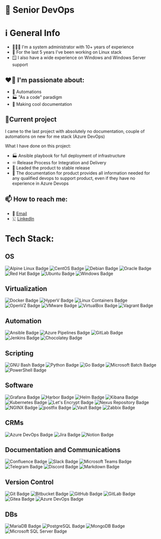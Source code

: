   # 🚀 Senior DevOps

  # ℹ️ General Info
  - 👨🏻‍💻 I'm a system administrator with 10+ years of experience
  - 🐧 For the last 5 years I've been working on Linux stack
  - 🪟 I also have a wide experience on Windows and Windows Server support

  ## ❤️‍🔥 I'm passionate about:
  - 🤖 Automations
  - 🏭 "As a code" paradigm 
  - 📃 Making cool documentation


  ## 🎋Current project
  I came to the last project with absolutely no documentation, couple of automations on new for me stack (Azure DevOps)

  What I have done on this project:
  - 🏭 Ansible playbook for full deployment of infrastructure
  - ♾️ Release Process for Integration and Delivery
  - 🚀 Leaded the product to stable release
  - 📃 The documentation for product provides all information needed for any qualified devops to support product, even if they have no experience in Azure Devops

  ## 📫 How to reach me: 
  - 📧 [Email](mailto:github@nett00n.org)
  - 🇱 [LinkedIn](https://www.linkedin.com/in/nett00n/)

  # Tech Stack:

  ## OS
  ![Alpine Linux Badge](https://img.shields.io/badge/Alpine_Linux-0D597F?logo=alpinelinux&logoColor=fff&)
  ![CentOS Badge](https://img.shields.io/badge/CentOS-262577?logo=centos&logoColor=fff&)
  ![Debian Badge](https://img.shields.io/badge/Debian-A81D33?logo=debian&logoColor=fff&)
  ![Oracle Badge](https://img.shields.io/badge/Oracle_linux-F80000?logo=oracle&logoColor=fff&)
  ![Red Hat Badge](https://img.shields.io/badge/Red_Hat-E00?logo=redhat&logoColor=fff&)
  ![Ubuntu Badge](https://img.shields.io/badge/Ubuntu-E95420?logo=ubuntu&logoColor=fff&)
  ![Windows Badge](https://img.shields.io/badge/Windows_server-0078D6?logo=windows95&logoColor=fff&)


  ## Virtualization
  ![Docker Badge](https://img.shields.io/badge/Docker-2496ED?logo=docker&logoColor=fff&)
  ![HyperV Badge](https://img.shields.io/badge/HyperV-00adef?logo=microsoft&logoColor=fff&)
  ![Linux Containers Badge](https://img.shields.io/badge/LXC-333?logo=linuxcontainers&logoColor=fff&)
  ![OpenVZ Badge](https://img.shields.io/badge/OpenVZ-00adef?logoColor=fff&)
  ![VMware Badge](https://img.shields.io/badge/VMware-607078?logo=vmware&logoColor=fff&)
  ![VirtualBox Badge](https://img.shields.io/badge/VirtualBox-183A61?logo=virtualbox&logoColor=fff&)
  ![Vagrant Badge](https://img.shields.io/badge/Vagrant-1868F2?logo=vagrant&logoColor=fff&)

  ## Automation
  ![Ansible Badge](https://img.shields.io/badge/Ansible-E00?logo=ansible&logoColor=fff&)
  ![Azure Pipelines Badge](https://img.shields.io/badge/Azure_Pipelines-2560E0?logo=azurepipelines&logoColor=fff&)
  ![GitLab Badge](https://img.shields.io/badge/GitLab_CI-FC6D26?logo=gitlab&logoColor=fff&)
  ![Jenkins Badge](https://img.shields.io/badge/Jenkins-D24939?logo=jenkins&logoColor=fff&)
  ![Chocolatey Badge](https://img.shields.io/badge/Chocolatey-80B5E3?logo=chocolatey&logoColor=fff&)

  ## Scripting 
  ![GNU Bash Badge](https://img.shields.io/badge/GNU_Bash-4EAA25?logo=gnubash&logoColor=fff&)
  ![Python Badge](https://img.shields.io/badge/Python-3776AB?logo=python&logoColor=fff&)
  ![Go Badge](https://img.shields.io/badge/Go-00ADD8?logo=go&logoColor=fff&)
  ![Microsoft Batch Badge](https://img.shields.io/badge/Microsoft_Batch-4D4D4D?logo=windowsterminal&logoColor=fff&)
  ![PowerShell Badge](https://img.shields.io/badge/PowerShell-5391FE?logo=powershell&logoColor=fff&)

  ## Software
  ![Grafana Badge](https://img.shields.io/badge/Grafana-F46800?logo=grafana&logoColor=fff&)
  ![Harbor Badge](https://img.shields.io/badge/Harbor-60B932?logo=harbor&logoColor=fff&)
  ![Helm Badge](https://img.shields.io/badge/Helm-0F1689?logo=helm&logoColor=fff&)
  ![Kibana Badge](https://img.shields.io/badge/Kibana-005571?logo=kibana&logoColor=fff&)
  ![Kubernetes Badge](https://img.shields.io/badge/Kubernetes-326CE5?logo=kubernetes&logoColor=fff&)
  ![Let's Encrypt Badge](https://img.shields.io/badge/Let's_Encrypt-003A70?logo=letsencrypt&logoColor=fff&)
  ![Nexus Repository Badge](https://img.shields.io/badge/Nexus_Repository-1aba73?logoColor=fff&)
  ![NGINX Badge](https://img.shields.io/badge/NGINX-009639?logo=nginx&logoColor=fff&)
  ![postfix Badge](https://img.shields.io/badge/Postfix-005FF9?logo=maildotru&logoColor=fff)
  ![Vault Badge](https://img.shields.io/badge/Vault-000?logo=vault&logoColor=fff&)
  ![Zabbix Badge](https://img.shields.io/badge/Zabbix-cc0000?)

  ## CRMs
  ![Azure DevOps Badge](https://img.shields.io/badge/Azure_DevOps-0078D7?logo=azuredevops&logoColor=fff&)
  ![Jira Badge](https://img.shields.io/badge/Jira-0052CC?logo=jira&logoColor=fff&)
  ![Notion Badge](https://img.shields.io/badge/Notion-000?logo=notion&logoColor=fff&)

  ## Documentation and Communications
  ![Confluence Badge](https://img.shields.io/badge/Confluence-172B4D?logo=confluence&logoColor=fff&)
  ![Slack Badge](https://img.shields.io/badge/Slack-4A154B?logo=slack&logoColor=fff&)
  ![Microsoft Teams Badge](https://img.shields.io/badge/Microsoft_Teams-6264A7?logo=microsoftteams&logoColor=fff&)
  ![Telegram Badge](https://img.shields.io/badge/Telegram-26A5E4?logo=telegram&logoColor=fff&)
  ![Discord Badge](https://img.shields.io/badge/Discord-5865F2?logo=discord&logoColor=fff&)
  ![Markdown Badge](https://img.shields.io/badge/Markdown-000?logo=markdown&logoColor=fff&)

  ## Version Control
  ![Git Badge](https://img.shields.io/badge/Git-F05032?logo=git&logoColor=fff&)
  ![Bitbucket Badge](https://img.shields.io/badge/Bitbucket-0052CC?logo=bitbucket&logoColor=fff&)
  ![GitHub Badge](https://img.shields.io/badge/GitHub-181717?logo=github&logoColor=fff&)
  ![GitLab Badge](https://img.shields.io/badge/GitLab-FC6D26?logo=gitlab&logoColor=fff&)
  ![Gitea Badge](https://img.shields.io/badge/Gitea-609926?logo=gitea&logoColor=fff&)
  ![Azure DevOps Badge](https://img.shields.io/badge/Azure_DevOps-0078D7?logo=azuredevops&logoColor=fff&)

  ## DBs
  ![MariaDB Badge](https://img.shields.io/badge/MariaDB-003545?logo=mariadb&logoColor=fff&)
  ![PostgreSQL Badge](https://img.shields.io/badge/PostgreSQL-4169E1?logo=postgresql&logoColor=fff&)
  ![MongoDB Badge](https://img.shields.io/badge/MongoDB-47A248?logo=mongodb&logoColor=fff&)
  ![Microsoft SQL Server Badge](https://img.shields.io/badge/Microsoft_SQL_Server-CC2927?logo=microsoftsqlserver&logoColor=fff&)


